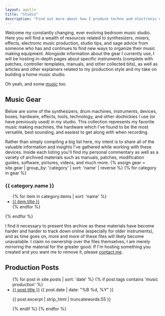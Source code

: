 ```yaml
---
layout: apollo
title: "Studio"
description: "Find out more about how I produce techno and electronic music, view my synthesizer and eurorack modular collections, grab controller templates and patches for your favorite digital instruments."
---
```


Welcome my constantly changing, ever evolving bedroom music studio. Here you will find a wealth of resources related to synthesizers, mixers, effects, electronic music production, studio tips, and sage advice from someone who has and continues to find new ways to organize their music making equipment. Alongside information about the gear I currently use, I will be hosting in-depth pages about specific instruments (complete with patches, controller templates, manuals, and other collected bits), as well as articles and other explainers related to my production style and my take on building a home music studio.

Oh yeah, and some [music](/studio/music/index.html) too.

## Music Gear
Below are some of the synthesizers, drum machines, instruments, devices, boxes, hardware, effects, tools, technology, and other doohickies I use (or have previously used) in my studio. This collection represents my favorite music making machines, the hardware which I've found to be the most versatile, best sounding, and easiest to get along with when recording.

Rather than simply compiling a big list here, my intent is to share all of the valuable information and insights I've gathered while working with these devices. Inside each listing you'll find my personal commentary as well as a variety of archived materials such as manuals, patches, modification guides, software, pictures, videos, and much more.
{% assign gear = site.gear | group_by: 'category' | sort: 'name' | reverse %}
{% for category in gear %}
<h3>{{ category.name }}</h3>
<ul class="item-list">
{% for item in category.items | sort: 'name' %}
<li>
<a href="{{ item.url }}" title="{{ item.title }}">{{ item.title }}</a>
</li>
{% endfor %}
</ul>
{% endfor %}

<p class="footnote">I find it necessary to present this archive as these materials have become harder and harder to track down online (especially for older instruments), and as time goes on, more and more of these files will likely become unavailable. I claim no ownership over the files themselves, I am merely mirroring the material for the greater good. If I'm hosting something you created and you want me to remove it, please <a href="mailto:%64%61vi%64@d%6d&#115;c%68%75%6cm&#97;n.%63%6f&#109;?subject=Studio%20page%20content%20notice">contact me</a>.</p>

## Production Posts
<ul class="posts">
{% for post in site.posts | sort: 'date' %}
{% if post.tags contains 'music production' %}
<li>
<a href="{{ post.url }}" title="{{ post.title }}">{{ post.title }}</a>
<span class="date">{{ post.date | date: "%B %d, %Y" }}</span>
<p class="excerpt">{{ post.excerpt | strip_html | truncatewords:55 }}</p>
</li>
{% endif %}
{% endfor %}
</ul>
